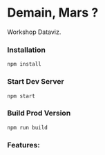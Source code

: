# Demain, Mars ?

Workshop Dataviz.

### Installation

```
npm install
```

### Start Dev Server

```
npm start
```

### Build Prod Version

```
npm run build
```

### Features:

